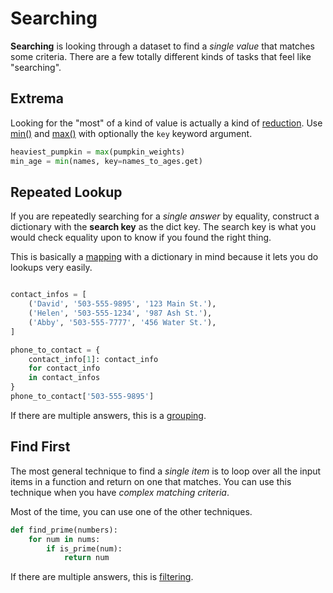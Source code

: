 # Searching

**Searching** is looking through a dataset to find a _single value_ that matches some criteria.
There are a few totally different kinds of tasks that feel like "searching".

## Extrema

Looking for the "most" of a kind of value is actually a kind of [reduction](/notes/reducing.md).
Use [min()](https://docs.python.org/3/library/functions.html#min) and [max()](https://docs.python.org/3/library/functions.html#max) with optionally the `key` keyword argument.

```py
heaviest_pumpkin = max(pumpkin_weights)
min_age = min(names, key=names_to_ages.get)
```

## Repeated Lookup

If you are repeatedly searching for a _single answer_ by equality, construct a dictionary with the **search key** as the dict key.
The search key is what you would check equality upon to know if you found the right thing.

This is basically a [mapping](/notes/mapping.md) with a dictionary in mind because it lets you do lookups very easily.

```py

contact_infos = [
    ('David', '503-555-9895', '123 Main St.'),
    ('Helen', '503-555-1234', '987 Ash St.'),
    ('Abby', '503-555-7777', '456 Water St.'),
]

phone_to_contact = {
    contact_info[1]: contact_info
    for contact_info
    in contact_infos
}
phone_to_contact['503-555-9895']
```

If there are multiple answers, this is a [grouping](/notes/grouping.md).

## Find First

The most general technique to find a _single item_ is to loop over all the input items in a function and return on one that matches.
You can use this technique when you have _complex matching criteria_.

Most of the time, you can use one of the other techniques.

```py
def find_prime(numbers):
    for num in nums:
        if is_prime(num):
            return num
```

If there are multiple answers, this is [filtering](/notes/filtering.md).

